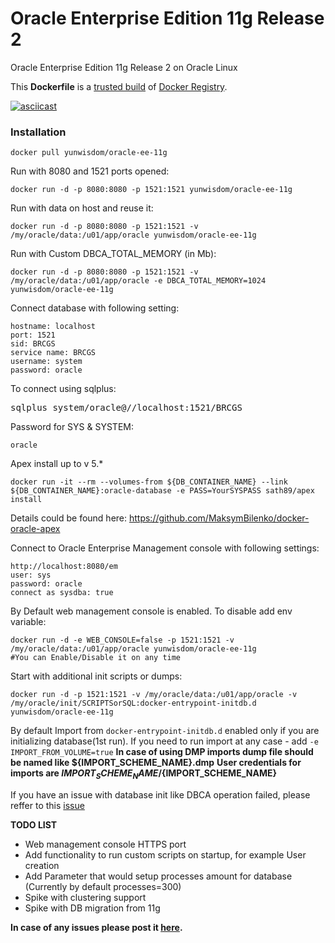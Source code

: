 Oracle Enterprise Edition 11g Release 2
============================

Oracle Enterprise Edition 11g Release 2 on Oracle Linux

This **Dockerfile** is a [trusted build](https://registry.hub.docker.com/u/yunwisdom/oracle-ee-11g/) of [Docker Registry](https://registry.hub.docker.com/).

[![asciicast](https://asciinema.org/a/45878.png)](https://asciinema.org/a/45878)

### Installation

    docker pull yunwisdom/oracle-ee-11g

Run with 8080 and 1521 ports opened:

    docker run -d -p 8080:8080 -p 1521:1521 yunwisdom/oracle-ee-11g

Run with data on host and reuse it:

    docker run -d -p 8080:8080 -p 1521:1521 -v /my/oracle/data:/u01/app/oracle yunwisdom/oracle-ee-11g

Run with Custom DBCA_TOTAL_MEMORY (in Mb):

    docker run -d -p 8080:8080 -p 1521:1521 -v /my/oracle/data:/u01/app/oracle -e DBCA_TOTAL_MEMORY=1024 yunwisdom/oracle-ee-11g

Connect database with following setting:

    hostname: localhost
    port: 1521
    sid: BRCGS
    service name: BRCGS
    username: system
    password: oracle

To connect using sqlplus:

<pre>
sqlplus system/oracle@//localhost:1521/BRCGS
</pre>

Password for SYS & SYSTEM:

    oracle

Apex install up to v 5.*

    docker run -it --rm --volumes-from ${DB_CONTAINER_NAME} --link ${DB_CONTAINER_NAME}:oracle-database -e PASS=YourSYSPASS sath89/apex install
Details could be found here: https://github.com/MaksymBilenko/docker-oracle-apex

Connect to Oracle Enterprise Management console with following settings:

    http://localhost:8080/em
    user: sys
    password: oracle
    connect as sysdba: true

By Default web management console is enabled. To disable add env variable:

    docker run -d -e WEB_CONSOLE=false -p 1521:1521 -v /my/oracle/data:/u01/app/oracle yunwisdom/oracle-ee-11g
    #You can Enable/Disable it on any time

Start with additional init scripts or dumps:

    docker run -d -p 1521:1521 -v /my/oracle/data:/u01/app/oracle -v /my/oracle/init/SCRIPTSorSQL:docker-entrypoint-initdb.d yunwisdom/oracle-ee-11g
By default Import from `docker-entrypoint-initdb.d` enabled only if you are initializing database(1st run). If you need to run import at any case - add `-e IMPORT_FROM_VOLUME=true`
**In case of using DMP imports dump file should be named like ${IMPORT_SCHEME_NAME}.dmp**
**User credentials for imports are  ${IMPORT_SCHEME_NAME}/${IMPORT_SCHEME_NAME}**

If you have an issue with database init like DBCA operation failed, please reffer to this [issue](https://github.com/yunwisdom/docker-oracle-ee-11g/issues/16)



**TODO LIST**
* Web management console HTTPS port
* Add functionality to run custom scripts on startup, for example User creation
* Add Parameter that would setup processes amount for database (Currently by default processes=300)
* Spike with clustering support
* Spike with DB migration from 11g

**In case of any issues please post it [here](https://github.com/yunwisdom/docker-oracle-ee-11g/issues).**


